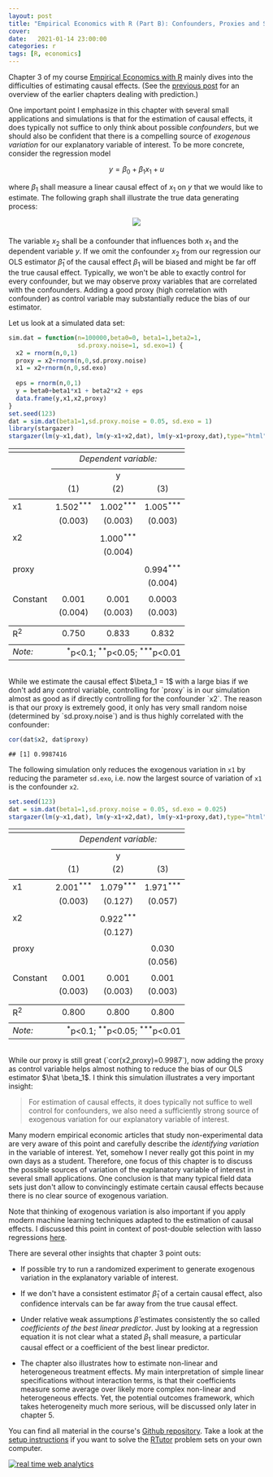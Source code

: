 ```yaml
---
layout: post
title: "Empirical Economics with R (Part B): Confounders, Proxies and Sources of Exogenous Variations"
cover: 
date:   2021-01-14 23:00:00
categories: r
tags: [R, economics]
---
```


Chapter 3 of my course [Empirical Economics with R](https://github.com/skranz/empecon) mainly dives into the difficulties of estimating causal effects. (See the [previous post](http://skranz.github.io/r/2021/01/09/EmpEconA.html) for an overview of the earlier chapters dealing with prediction.)

One important point I emphasize in this chapter with several small applications and simulations is that for the estimation of causal effects, it does typically not suffice to only think about possible *confounders*, but we should also be confident that there is a compelling source of *exogenous variation* for our explanatory variable of interest. To be more concrete, consider the regression model

$$y = \beta_0 + \beta_1 x_1 + u$$

where $\beta_1$ shall measure a linear causal effect of $x_1$ on $y$ that we would like to estimate. The following graph shall illustrate the true data generating process:

<center>
<a href="ejd.econ.mathematik.uni-ulm.de"><img src="http://skranz.github.io/images/empecon/proxy_sim.svg" style="max-width: 100%; margin-bottom: 0.5em;"></a>
</center>

The variable $x_2$ shall be a confounder that influences both $x_1$ and the dependent variable $y$. If we omit the confounder $x_2$ from our regression our OLS estimator $\hat \beta_1$ of the causal effect $\beta_1$ will be biased and might be far off the true causal effect. Typically, we won't be able to exactly control for every confounder, but we may observe proxy variables that are correlated with the confounders. Adding a good proxy (high correlation with confounder) as control variable may substantially reduce the bias of our estimator.  

Let us look at a simulated data set:

```r
sim.dat = function(n=100000,beta0=0, beta1=1,beta2=1,
                   sd.proxy.noise=1, sd.exo=1) {
  x2 = rnorm(n,0,1)
  proxy = x2+rnorm(n,0,sd.proxy.noise)
  x1 = x2+rnorm(n,0,sd.exo)
  
  eps = rnorm(n,0,1)
  y = beta0+beta1*x1 + beta2*x2 + eps
  data.frame(y,x1,x2,proxy)
}
set.seed(123)
dat = sim.dat(beta1=1,sd.proxy.noise = 0.05, sd.exo = 1)
library(stargazer)
stargazer(lm(y~x1,dat), lm(y~x1+x2,dat), lm(y~x1+proxy,dat),type="html", keep.stat = c("rsq"))
```


<table style="text-align:center"><tr><td colspan="4" style="border-bottom: 1px solid black"></td></tr><tr><td style="text-align:left"></td><td colspan="3"><em>Dependent variable:</em></td></tr>
<tr><td></td><td colspan="3" style="border-bottom: 1px solid black"></td></tr>
<tr><td style="text-align:left"></td><td colspan="3">y</td></tr>
<tr><td style="text-align:left"></td><td>(1)</td><td>(2)</td><td>(3)</td></tr>
<tr><td colspan="4" style="border-bottom: 1px solid black"></td></tr><tr><td style="text-align:left">x1</td><td>1.502<sup>***</sup></td><td>1.002<sup>***</sup></td><td>1.005<sup>***</sup></td></tr>
<tr><td style="text-align:left"></td><td>(0.003)</td><td>(0.003)</td><td>(0.003)</td></tr>
<tr><td style="text-align:left"></td><td></td><td></td><td></td></tr>
<tr><td style="text-align:left">x2</td><td></td><td>1.000<sup>***</sup></td><td></td></tr>
<tr><td style="text-align:left"></td><td></td><td>(0.004)</td><td></td></tr>
<tr><td style="text-align:left"></td><td></td><td></td><td></td></tr>
<tr><td style="text-align:left">proxy</td><td></td><td></td><td>0.994<sup>***</sup></td></tr>
<tr><td style="text-align:left"></td><td></td><td></td><td>(0.004)</td></tr>
<tr><td style="text-align:left"></td><td></td><td></td><td></td></tr>
<tr><td style="text-align:left">Constant</td><td>0.001</td><td>0.001</td><td>0.0003</td></tr>
<tr><td style="text-align:left"></td><td>(0.004)</td><td>(0.003)</td><td>(0.003)</td></tr>
<tr><td style="text-align:left"></td><td></td><td></td><td></td></tr>
<tr><td colspan="4" style="border-bottom: 1px solid black"></td></tr><tr><td style="text-align:left">R<sup>2</sup></td><td>0.750</td><td>0.833</td><td>0.832</td></tr>
<tr><td colspan="4" style="border-bottom: 1px solid black"></td></tr><tr><td style="text-align:left"><em>Note:</em></td><td colspan="3" style="text-align:right"><sup>*</sup>p<0.1; <sup>**</sup>p<0.05; <sup>***</sup>p<0.01</td></tr>
</table>

<br>
While we estimate the causal effect $\beta_1 = 1$ with a large bias if we don't add any control variable, controlling for `proxy` is in our simulation almost as good as if directly controlling for the confounder `x2`. The reason is that our proxy is extremely good, it only has very small random noise (determined by `sd.proxy.noise`) and is thus highly correlated with the confounder: 


```r
cor(dat$x2, dat$proxy)
```

```
## [1] 0.9987416
```

The following simulation only reduces the exogenous variation in `x1` by reducing the parameter `sd.exo`, i.e. now the largest source of variation of `x1` is the confounder `x2`.


```r
set.seed(123)
dat = sim.dat(beta1=1,sd.proxy.noise = 0.05, sd.exo = 0.025)
stargazer(lm(y~x1,dat), lm(y~x1+x2,dat), lm(y~x1+proxy,dat),type="html",keep.stat = c("rsq"))
```


<table style="text-align:center"><tr><td colspan="4" style="border-bottom: 1px solid black"></td></tr><tr><td style="text-align:left"></td><td colspan="3"><em>Dependent variable:</em></td></tr>
<tr><td></td><td colspan="3" style="border-bottom: 1px solid black"></td></tr>
<tr><td style="text-align:left"></td><td colspan="3">y</td></tr>
<tr><td style="text-align:left"></td><td>(1)</td><td>(2)</td><td>(3)</td></tr>
<tr><td colspan="4" style="border-bottom: 1px solid black"></td></tr><tr><td style="text-align:left">x1</td><td>2.001<sup>***</sup></td><td>1.079<sup>***</sup></td><td>1.971<sup>***</sup></td></tr>
<tr><td style="text-align:left"></td><td>(0.003)</td><td>(0.127)</td><td>(0.057)</td></tr>
<tr><td style="text-align:left"></td><td></td><td></td><td></td></tr>
<tr><td style="text-align:left">x2</td><td></td><td>0.922<sup>***</sup></td><td></td></tr>
<tr><td style="text-align:left"></td><td></td><td>(0.127)</td><td></td></tr>
<tr><td style="text-align:left"></td><td></td><td></td><td></td></tr>
<tr><td style="text-align:left">proxy</td><td></td><td></td><td>0.030</td></tr>
<tr><td style="text-align:left"></td><td></td><td></td><td>(0.056)</td></tr>
<tr><td style="text-align:left"></td><td></td><td></td><td></td></tr>
<tr><td style="text-align:left">Constant</td><td>0.001</td><td>0.001</td><td>0.001</td></tr>
<tr><td style="text-align:left"></td><td>(0.003)</td><td>(0.003)</td><td>(0.003)</td></tr>
<tr><td style="text-align:left"></td><td></td><td></td><td></td></tr>
<tr><td colspan="4" style="border-bottom: 1px solid black"></td></tr><tr><td style="text-align:left">R<sup>2</sup></td><td>0.800</td><td>0.800</td><td>0.800</td></tr>
<tr><td colspan="4" style="border-bottom: 1px solid black"></td></tr><tr><td style="text-align:left"><em>Note:</em></td><td colspan="3" style="text-align:right"><sup>*</sup>p<0.1; <sup>**</sup>p<0.05; <sup>***</sup>p<0.01</td></tr>
</table>

<br>
While our proxy is still great (`cor(x2,proxy)=0.9987`), now adding the proxy as control variable helps almost nothing to reduce the bias of our OLS estimator $\hat \beta_1$. I think this simulation illustrates a very important insight:

> For estimation of causal effects, it does typically not suffice to well control for confounders, we also need a sufficiently strong source of exogenous variation for our explanatory variable of interest.

Many modern empirical economic articles that study non-experimental data are very aware of this point and carefully describe the *identifying variation* in the variable of interest. Yet, somehow I never really got this point in my own days as a student. Therefore, one focus of this chapter is to discuss the possible sources of variation of the explanatory variable of interest in several small applications. One conclusion is that many typical field data sets just don't allow to convincingly estimate certain causal effects because there is no clear source of exogenous variation.

Note that thinking of exogenous variation is also important if you apply modern machine learning techniques adapted to the estimation of causal effects. I discussed this point in context of post-double selection with lasso regressions [here](https://skranz.github.io//r/2020/09/14/LassoCausality.html).

There are several other insights that chapter 3 point outs:

- If possible try to run a randomized experiment to generate exogenous variation in the explanatory variable of interest.

- If we don't have a consistent estimator $\hat \beta_1$ of a certain causal effect, also confidence intervals can be far away from the true causal effect.

- Under relative weak assumptions $\hat \beta$  estimates consistently the so called *coefficients of the best linear predictor*. Just by looking at a regression equation it is not clear what a stated $\beta_1$ shall measure, a particular causal effect or a coefficient of the best linear predictor. 

- The chapter also illustrates how to estimate non-linear and heterogeneous treatment effects. My main interpretation of simple linear specifications without interaction terms, is that their coefficients measure some average over likely more complex non-linear and heterogeneous effects. Yet, the potential outcomes framework, which takes heterogeneity much more serious, will be discussed only later in chapter 5. 

You can find all material in the course's [Github repository](https://github.com/skranz/empecon). Take a look at the [setup instructions](https://htmlpreview.github.io/?https://github.com/skranz/empecon/blob/main/setup/setup.html) if you want to solve the [RTutor](https://github.com/skranz/RTutor) problem sets on your own computer.


<script type="text/javascript">
var sc_project=12455234; 
var sc_invisible=1; 
var sc_security="36f1b76e"; 
var sc_client_storage="disabled"; 
</script>
<script type="text/javascript"
src="https://www.statcounter.com/counter/counter.js"
async></script>
<noscript><div class="statcounter"><a title="real time web
analytics" href="https://statcounter.com/"
target="_blank"><img class="statcounter"
src="https://c.statcounter.com/12455234/0/36f1b76e/1/"
alt="real time web analytics"></a></div></noscript>



